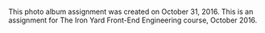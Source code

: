 This photo album assignment was created on October 31, 2016. This is an assignment for The Iron Yard Front-End Engineering course, October 2016.

